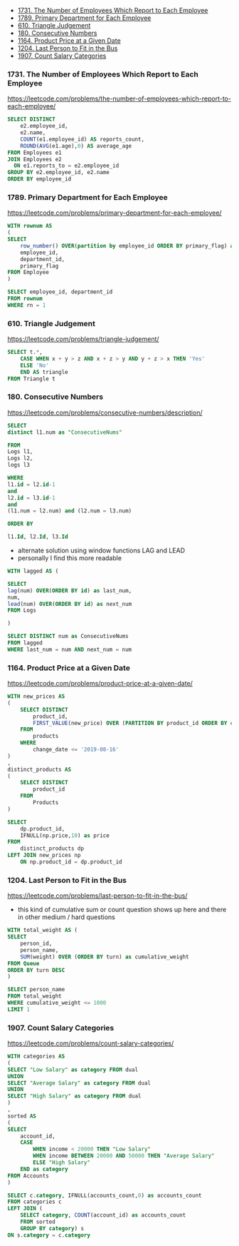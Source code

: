 - [1731. The Number of Employees Which Report to Each Employee](#1731-the-number-of-employees-which-report-to-each-employee)
- [1789. Primary Department for Each Employee](#1789-primary-department-for-each-employee)
- [610. Triangle Judgement](#610-triangle-judgement)
- [180. Consecutive Numbers](#180-consecutive-numbers)
- [1164. Product Price at a Given Date](#1164-product-price-at-a-given-date)
- [1204. Last Person to Fit in the Bus](#1204-last-person-to-fit-in-the-bus)
- [1907. Count Salary Categories](#1907-count-salary-categories)

### 1731. The Number of Employees Which Report to Each Employee
https://leetcode.com/problems/the-number-of-employees-which-report-to-each-employee/

```sql
SELECT DISTINCT
    e2.employee_id,
    e2.name, 
    COUNT(e1.employee_id) AS reports_count, 
    ROUND(AVG(e1.age),0) AS average_age
FROM Employees e1
JOIN Employees e2 
  ON e1.reports_to = e2.employee_id
GROUP BY e2.employee_id, e2.name
ORDER BY employee_id
```

### 1789. Primary Department for Each Employee
https://leetcode.com/problems/primary-department-for-each-employee/

```sql
WITH rownum AS 
(
SELECT 
    row_number() OVER(partition by employee_id ORDER BY primary_flag) as rn,
    employee_id,
    department_id, 
    primary_flag
FROM Employee
)

SELECT employee_id, department_id
FROM rownum
WHERE rn = 1
```

### 610. Triangle Judgement
https://leetcode.com/problems/triangle-judgement/

```sql
SELECT t.*, 
    CASE WHEN x + y > z AND x + z > y AND y + z > x THEN 'Yes'
    ELSE 'No'
    END AS triangle
FROM Triangle t
```

### 180. Consecutive Numbers
https://leetcode.com/problems/consecutive-numbers/description/

```sql
SELECT 
distinct l1.num as "ConsecutiveNums"

FROM
Logs l1, 
Logs l2,
logs l3

WHERE
l1.id = l2.id-1
and 
l2.id = l3.id-1
and 
(l1.num = l2.num) and (l2.num = l3.num)

ORDER BY

l1.Id, l2.Id, l3.Id
```
- alternate solution using window functions LAG and LEAD
- personally I find this more readable

```sql
WITH lagged AS (

SELECT 
lag(num) OVER(ORDER BY id) as last_num,
num, 
lead(num) OVER(ORDER BY id) as next_num
FROM Logs

)

SELECT DISTINCT num as ConsecutiveNums
FROM lagged
WHERE last_num = num AND next_num = num
```

### 1164. Product Price at a Given Date
https://leetcode.com/problems/product-price-at-a-given-date/

```sql
WITH new_prices AS 
(
    SELECT DISTINCT 
        product_id,
        FIRST_VALUE(new_price) OVER (PARTITION BY product_id ORDER BY change_date DESC) as price
    FROM 
        products
    WHERE 
        change_date <= '2019-08-16'
)
,
distinct_products AS
(
    SELECT DISTINCT 
        product_id
    FROM 
        Products
)

SELECT 
    dp.product_id, 
    IFNULL(np.price,10) as price 
FROM 
    distinct_products dp
LEFT JOIN new_prices np 
    ON np.product_id = dp.product_id
```

### 1204. Last Person to Fit in the Bus
https://leetcode.com/problems/last-person-to-fit-in-the-bus/

- this kind of cumulative sum or count question shows up here and there in other medium / hard questions 

```sql
WITH total_weight AS (
SELECT 
    person_id, 
    person_name, 
    SUM(weight) OVER (ORDER BY turn) as cumulative_weight
FROM Queue
ORDER BY turn DESC
)

SELECT person_name
FROM total_weight
WHERE cumulative_weight <= 1000
LIMIT 1
```

### 1907. Count Salary Categories
https://leetcode.com/problems/count-salary-categories/

```sql
WITH categories AS 
(
SELECT "Low Salary" as category FROM dual
UNION
SELECT "Average Salary" as category FROM dual
UNION 
SELECT "High Salary" as category FROM dual
)
,
sorted AS 
(
SELECT
    account_id,
    CASE 
        WHEN income < 20000 THEN "Low Salary"
        WHEN income BETWEEN 20000 AND 50000 THEN "Average Salary"
        ELSE "High Salary"
    END as category
FROM Accounts
)

SELECT c.category, IFNULL(accounts_count,0) as accounts_count
FROM categories c
LEFT JOIN (
    SELECT category, COUNT(account_id) as accounts_count
    FROM sorted
    GROUP BY category) s 
ON s.category = c.category
```
